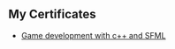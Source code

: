 ## My Certificates

- [Game development with c++ and SFML](https://www.udemy.com/certificate/UC-0b4e829e-0353-45af-9367-2baeea5409d6/)
